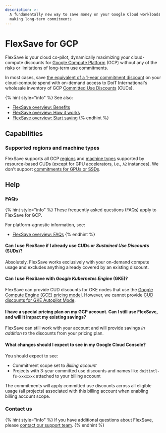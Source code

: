 ```yaml
---
description: >-
  A fundamentally new way to save money on your Google Cloud workloads without
  making long-term commitments
---
```


# FlexSave for GCP

FlexSave is your cloud co-pilot, dynamically maximizing your cloud-compute discounts for [Google Compute Platform][gcp] (GCP) without any of the risks or limitations of long-term use commitments.

In most cases, save [the equivalent of a 1-year commitment discount](overview.md#how-much-can-i-save) on your cloud-compute spend with on-demand access to DoiT International's wholesale inventory of GCP [Committed Use Discounts][cuds] (CUDs).

{% hint style="info" %}
See also:

* [FlexSave overview: Benefits](overview.md#benefits)
* [FlexSave overview: How it works](overview.md#how-it-works)
* [FlexSave overview: Start saving](overview.md#start-saving)
{% endhint %}

## Capabilities

### Supported regions and machine types

FlexSave supports all GCP [regions](https://cloud.google.com/compute/docs/regions-zones) and [machine types](https://cloud.google.com/compute/docs/machine-types) supported by resource-based CUDs (except for GPU accelerators, i.e., `A2` instances). We don't support [commitments for GPUs or SSDs][gpus-ssds].

## Help

### FAQs

{% hint style="info" %}
These frequently asked questions (FAQs) apply to FlexSave for GCP.

For platform-agnostic information, see:

* [FlexSave overview: FAQs](overview.md#faqs)
{% endhint %}

#### Can I use FlexSave if I already use CUDs or _Sustained Use Discounts_ (SUDs)?

Absolutely. FlexSave works exclusively with your on-demand compute usage and excludes anything already covered by an existing discount.

#### Can I use FlexSave with _Google Kubernetes Engine_ (GKE)?

FlexSave can provide CUD discounts for GKE nodes that use the [Google Compute Engine (GCE) pricing model][gke-pricing]. However, we cannot provide [CUD discounts for GKE Autopilot Mode][gke-autopilot].

#### I have a special pricing plan on my GCP account. Can I still use FlexSave, and will it impact my existing savings?

FlexSave can still work with your account and will provide savings _in addition to_ the discounts from your pricing plan.

#### What changes should I expect to see in my Google Cloud Console?

You should expect to see:

* Commitment scope set to _Billing account_
* Projects with 3-year committed use discounts and names like `doitintl-fs-xxxxxxx` attached to your billing account

The commitments will apply committed use discounts across all eligible usage (all projects) associated with this billing account when enabling billing account scope.

### Contact us

{% hint style="info" %}
If you have additional questions about FlexSave, please [contact our support team](../services/consulting-support/).
{% endhint %}

[aws]: https://aws.amazon.com/
[gke-pricing]: https://cloud.google.com/compute/docs/instances/signing-up-committed-use-discounts#restrictions
[cuds]: https:/cloud.google.com/docs/cuds
[gcp]: https://cloud.google.com/
[gke-autopilot]: https://cloud.google.com/kubernetes-engine/cud
[gpus-ssds]: https://cloud.google.com/compute/docs/instances/signing-up-committed-use-discounts#commitments_for_gpus_and_local_ssd
